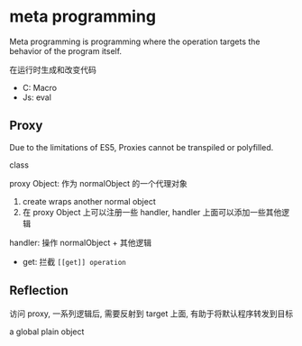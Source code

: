 # meta programming

Meta programming is programming where the operation targets the behavior of the program itself.

在运行时生成和改变代码

- C: Macro
- Js: eval

## Proxy

Due to the limitations of ES5, Proxies cannot be transpiled or polyfilled.

class

proxy Object: 作为 normalObject 的一个代理对象

1. create wraps another normal object
2. 在 proxy Object 上可以注册一些 handler, handler 上面可以添加一些其他逻辑

handler: 操作 normalObject + 其他逻辑

- get: 拦截 `[[get]] operation`

## Reflection

访问 proxy, 一系列逻辑后, 需要反射到 target 上面, 有助于将默认程序转发到目标

a global plain object